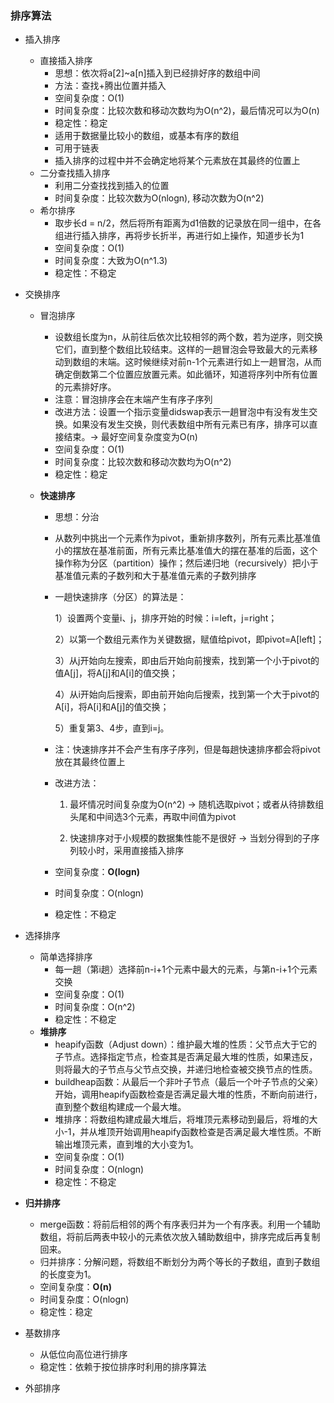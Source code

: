### 排序算法

* 插入排序

  * 直接插入排序
    * 思想：依次将a[2]~a[n]插入到已经排好序的数组中间
    * 方法：查找+腾出位置并插入
    * 空间复杂度：O(1)
    * 时间复杂度：比较次数和移动次数均为O(n^2)，最后情况可以为O(n)
    * 稳定性：稳定
    * 适用于数据量比较小的数组，或基本有序的数组
    * 可用于链表
    * 插入排序的过程中并不会确定地将某个元素放在其最终的位置上
  * 二分查找插入排序
    * 利用二分查找找到插入的位置
    * 时间复杂度：比较次数为O(nlogn), 移动次数为O(n^2)
  * 希尔排序
    * 取步长d = n/2，然后将所有距离为d1倍数的记录放在同一组中，在各组进行插入排序，再将步长折半，再进行如上操作，知道步长为1
    * 空间复杂度：O(1)
    * 时间复杂度：大致为O(n^1.3)
    * 稳定性：不稳定

* 交换排序

  * 冒泡排序

    * 设数组长度为n，从前往后依次比较相邻的两个数，若为逆序，则交换它们，直到整个数组比较结束。这样的一趟冒泡会导致最大的元素移动到数组的末端。这时候继续对前n-1个元素进行如上一趟冒泡，从而确定倒数第二个位置应放置元素。如此循环，知道将序列中所有位置的元素排好序。
    * 注意：冒泡排序会在末端产生有序子序列
    * 改进方法：设置一个指示变量didswap表示一趟冒泡中有没有发生交换。如果没有发生交换，则代表数组中所有元素已有序，排序可以直接结束。-> 最好空间复杂度变为O(n)
    * 空间复杂度：O(1)
    * 时间复杂度：比较次数和移动次数均为O(n^2)
    * 稳定性：稳定

  * **快速排序**

    * 思想：分治

    * 从数列中挑出一个元素作为pivot，重新排序数列，所有元素比基准值小的摆放在基准前面，所有元素比基准值大的摆在基准的后面，这个操作称为分区（partition）操作；然后递归地（recursively）把小于基准值元素的子数列和大于基准值元素的子数列排序

    * 一趟快速排序（分区）的算法是：

      1）设置两个变量i、j，排序开始的时候：i=left，j=right；

      2）以第一个数组元素作为关键数据，赋值给pivot，即pivot=A[left]；

      3）从j开始向左搜索，即由后开始向前搜索，找到第一个小于pivot的值A[j]，将A[j]和A[i]的值交换；

      4）从i开始向后搜索，即由前开始向后搜索，找到第一个大于pivot的A[i]，将A[i]和A[j]的值交换；

      5）重复第3、4步，直到i=j。
    
    * 注：快速排序并不会产生有序子序列，但是每趟快速排序都会将pivot放在其最终位置上

    * 改进方法：

      1) 最坏情况时间复杂度为O(n^2) -> 随机选取pivot；或者从待排数组头尾和中间选3个元素，再取中间值为pivot

      2) 快速排序对于小规模的数据集性能不是很好 -> 当划分得到的子序列较小时，采用直接插入排序

    * 空间复杂度：**O(logn)**

    * 时间复杂度：O(nlogn)

    * 稳定性：不稳定

* 选择排序

  * 简单选择排序
    * 每一趟（第i趟）选择前n-i+1个元素中最大的元素，与第n-i+1个元素交换
    * 空间复杂度：O(1)
    * 时间复杂度：O(n^2)
    * 稳定性：不稳定
  * **堆排序**
    * heapify函数（Adjust down）：维护最大堆的性质：父节点大于它的子节点。选择指定节点，检查其是否满足最大堆的性质，如果违反，则将最大的子节点与父节点交换，并递归地检查被交换节点的性质。
    * buildheap函数：从最后一个非叶子节点（最后一个叶子节点的父亲）开始，调用heapify函数检查是否满足最大堆的性质，不断向前进行，直到整个数组构建成一个最大堆。
    * 堆排序：将数组构建成最大堆后，将堆顶元素移动到最后，将堆的大小-1，并从堆顶开始调用heapify函数检查是否满足最大堆性质。不断输出堆顶元素，直到堆的大小变为1。
    * 空间复杂度：O(1)
    * 时间复杂度：O(nlogn)
    * 稳定性：不稳定

* **归并排序**

  * merge函数：将前后相邻的两个有序表归并为一个有序表。利用一个辅助数组，将前后两表中较小的元素依次放入辅助数组中，排序完成后再复制回来。
  * 归并排序：分解问题，将数组不断划分为两个等长的子数组，直到子数组的长度变为1。
  * 空间复杂度：**O(n)**
  * 时间复杂度：O(nlogn)
  * 稳定性：稳定

* 基数排序

  * 从低位向高位进行排序
  * 稳定性：依赖于按位排序时利用的排序算法

* 外部排序

  